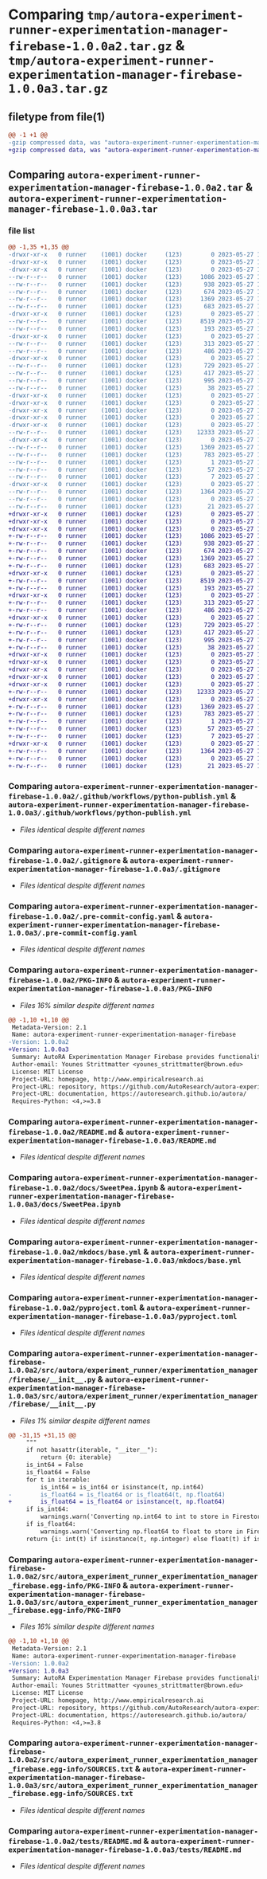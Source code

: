 # Comparing `tmp/autora-experiment-runner-experimentation-manager-firebase-1.0.0a2.tar.gz` & `tmp/autora-experiment-runner-experimentation-manager-firebase-1.0.0a3.tar.gz`

## filetype from file(1)

```diff
@@ -1 +1 @@
-gzip compressed data, was "autora-experiment-runner-experimentation-manager-firebase-1.0.0a2.tar", last modified: Sat May 27 19:33:15 2023, max compression
+gzip compressed data, was "autora-experiment-runner-experimentation-manager-firebase-1.0.0a3.tar", last modified: Sat May 27 19:36:03 2023, max compression
```

## Comparing `autora-experiment-runner-experimentation-manager-firebase-1.0.0a2.tar` & `autora-experiment-runner-experimentation-manager-firebase-1.0.0a3.tar`

### file list

```diff
@@ -1,35 +1,35 @@
-drwxr-xr-x   0 runner    (1001) docker     (123)        0 2023-05-27 19:33:15.906711 autora-experiment-runner-experimentation-manager-firebase-1.0.0a2/
-drwxr-xr-x   0 runner    (1001) docker     (123)        0 2023-05-27 19:33:15.902711 autora-experiment-runner-experimentation-manager-firebase-1.0.0a2/.github/
-drwxr-xr-x   0 runner    (1001) docker     (123)        0 2023-05-27 19:33:15.902711 autora-experiment-runner-experimentation-manager-firebase-1.0.0a2/.github/workflows/
--rw-r--r--   0 runner    (1001) docker     (123)     1086 2023-05-27 19:33:04.000000 autora-experiment-runner-experimentation-manager-firebase-1.0.0a2/.github/workflows/python-publish.yml
--rw-r--r--   0 runner    (1001) docker     (123)      938 2023-05-27 19:33:04.000000 autora-experiment-runner-experimentation-manager-firebase-1.0.0a2/.gitignore
--rw-r--r--   0 runner    (1001) docker     (123)      674 2023-05-27 19:33:04.000000 autora-experiment-runner-experimentation-manager-firebase-1.0.0a2/.pre-commit-config.yaml
--rw-r--r--   0 runner    (1001) docker     (123)     1369 2023-05-27 19:33:15.906711 autora-experiment-runner-experimentation-manager-firebase-1.0.0a2/PKG-INFO
--rw-r--r--   0 runner    (1001) docker     (123)      683 2023-05-27 19:33:04.000000 autora-experiment-runner-experimentation-manager-firebase-1.0.0a2/README.md
-drwxr-xr-x   0 runner    (1001) docker     (123)        0 2023-05-27 19:33:15.906711 autora-experiment-runner-experimentation-manager-firebase-1.0.0a2/docs/
--rw-r--r--   0 runner    (1001) docker     (123)     8519 2023-05-27 19:33:04.000000 autora-experiment-runner-experimentation-manager-firebase-1.0.0a2/docs/SweetPea.ipynb
--rw-r--r--   0 runner    (1001) docker     (123)      193 2023-05-27 19:33:04.000000 autora-experiment-runner-experimentation-manager-firebase-1.0.0a2/docs/index.md
-drwxr-xr-x   0 runner    (1001) docker     (123)        0 2023-05-27 19:33:15.906711 autora-experiment-runner-experimentation-manager-firebase-1.0.0a2/docs/javascripts/
--rw-r--r--   0 runner    (1001) docker     (123)      313 2023-05-27 19:33:04.000000 autora-experiment-runner-experimentation-manager-firebase-1.0.0a2/docs/javascripts/mathjax.js
--rw-r--r--   0 runner    (1001) docker     (123)      486 2023-05-27 19:33:04.000000 autora-experiment-runner-experimentation-manager-firebase-1.0.0a2/docs/quickstart.md
-drwxr-xr-x   0 runner    (1001) docker     (123)        0 2023-05-27 19:33:15.906711 autora-experiment-runner-experimentation-manager-firebase-1.0.0a2/mkdocs/
--rw-r--r--   0 runner    (1001) docker     (123)      729 2023-05-27 19:33:04.000000 autora-experiment-runner-experimentation-manager-firebase-1.0.0a2/mkdocs/base.yml
--rw-r--r--   0 runner    (1001) docker     (123)      417 2023-05-27 19:33:04.000000 autora-experiment-runner-experimentation-manager-firebase-1.0.0a2/mkdocs.yml
--rw-r--r--   0 runner    (1001) docker     (123)      995 2023-05-27 19:33:04.000000 autora-experiment-runner-experimentation-manager-firebase-1.0.0a2/pyproject.toml
--rw-r--r--   0 runner    (1001) docker     (123)       38 2023-05-27 19:33:15.906711 autora-experiment-runner-experimentation-manager-firebase-1.0.0a2/setup.cfg
-drwxr-xr-x   0 runner    (1001) docker     (123)        0 2023-05-27 19:33:15.902711 autora-experiment-runner-experimentation-manager-firebase-1.0.0a2/src/
-drwxr-xr-x   0 runner    (1001) docker     (123)        0 2023-05-27 19:33:15.902711 autora-experiment-runner-experimentation-manager-firebase-1.0.0a2/src/autora/
-drwxr-xr-x   0 runner    (1001) docker     (123)        0 2023-05-27 19:33:15.902711 autora-experiment-runner-experimentation-manager-firebase-1.0.0a2/src/autora/experiment_runner/
-drwxr-xr-x   0 runner    (1001) docker     (123)        0 2023-05-27 19:33:15.902711 autora-experiment-runner-experimentation-manager-firebase-1.0.0a2/src/autora/experiment_runner/experimentation_manager/
-drwxr-xr-x   0 runner    (1001) docker     (123)        0 2023-05-27 19:33:15.906711 autora-experiment-runner-experimentation-manager-firebase-1.0.0a2/src/autora/experiment_runner/experimentation_manager/firebase/
--rw-r--r--   0 runner    (1001) docker     (123)    12333 2023-05-27 19:33:04.000000 autora-experiment-runner-experimentation-manager-firebase-1.0.0a2/src/autora/experiment_runner/experimentation_manager/firebase/__init__.py
-drwxr-xr-x   0 runner    (1001) docker     (123)        0 2023-05-27 19:33:15.906711 autora-experiment-runner-experimentation-manager-firebase-1.0.0a2/src/autora_experiment_runner_experimentation_manager_firebase.egg-info/
--rw-r--r--   0 runner    (1001) docker     (123)     1369 2023-05-27 19:33:15.000000 autora-experiment-runner-experimentation-manager-firebase-1.0.0a2/src/autora_experiment_runner_experimentation_manager_firebase.egg-info/PKG-INFO
--rw-r--r--   0 runner    (1001) docker     (123)      783 2023-05-27 19:33:15.000000 autora-experiment-runner-experimentation-manager-firebase-1.0.0a2/src/autora_experiment_runner_experimentation_manager_firebase.egg-info/SOURCES.txt
--rw-r--r--   0 runner    (1001) docker     (123)        1 2023-05-27 19:33:15.000000 autora-experiment-runner-experimentation-manager-firebase-1.0.0a2/src/autora_experiment_runner_experimentation_manager_firebase.egg-info/dependency_links.txt
--rw-r--r--   0 runner    (1001) docker     (123)       57 2023-05-27 19:33:15.000000 autora-experiment-runner-experimentation-manager-firebase-1.0.0a2/src/autora_experiment_runner_experimentation_manager_firebase.egg-info/requires.txt
--rw-r--r--   0 runner    (1001) docker     (123)        7 2023-05-27 19:33:15.000000 autora-experiment-runner-experimentation-manager-firebase-1.0.0a2/src/autora_experiment_runner_experimentation_manager_firebase.egg-info/top_level.txt
-drwxr-xr-x   0 runner    (1001) docker     (123)        0 2023-05-27 19:33:15.906711 autora-experiment-runner-experimentation-manager-firebase-1.0.0a2/tests/
--rw-r--r--   0 runner    (1001) docker     (123)     1364 2023-05-27 19:33:04.000000 autora-experiment-runner-experimentation-manager-firebase-1.0.0a2/tests/README.md
--rw-r--r--   0 runner    (1001) docker     (123)        0 2023-05-27 19:33:04.000000 autora-experiment-runner-experimentation-manager-firebase-1.0.0a2/tests/__init__.py
--rw-r--r--   0 runner    (1001) docker     (123)       21 2023-05-27 19:33:04.000000 autora-experiment-runner-experimentation-manager-firebase-1.0.0a2/tests/test_experimentation_manager_firebase.py
+drwxr-xr-x   0 runner    (1001) docker     (123)        0 2023-05-27 19:36:03.314418 autora-experiment-runner-experimentation-manager-firebase-1.0.0a3/
+drwxr-xr-x   0 runner    (1001) docker     (123)        0 2023-05-27 19:36:03.306419 autora-experiment-runner-experimentation-manager-firebase-1.0.0a3/.github/
+drwxr-xr-x   0 runner    (1001) docker     (123)        0 2023-05-27 19:36:03.310418 autora-experiment-runner-experimentation-manager-firebase-1.0.0a3/.github/workflows/
+-rw-r--r--   0 runner    (1001) docker     (123)     1086 2023-05-27 19:35:51.000000 autora-experiment-runner-experimentation-manager-firebase-1.0.0a3/.github/workflows/python-publish.yml
+-rw-r--r--   0 runner    (1001) docker     (123)      938 2023-05-27 19:35:51.000000 autora-experiment-runner-experimentation-manager-firebase-1.0.0a3/.gitignore
+-rw-r--r--   0 runner    (1001) docker     (123)      674 2023-05-27 19:35:51.000000 autora-experiment-runner-experimentation-manager-firebase-1.0.0a3/.pre-commit-config.yaml
+-rw-r--r--   0 runner    (1001) docker     (123)     1369 2023-05-27 19:36:03.314418 autora-experiment-runner-experimentation-manager-firebase-1.0.0a3/PKG-INFO
+-rw-r--r--   0 runner    (1001) docker     (123)      683 2023-05-27 19:35:51.000000 autora-experiment-runner-experimentation-manager-firebase-1.0.0a3/README.md
+drwxr-xr-x   0 runner    (1001) docker     (123)        0 2023-05-27 19:36:03.310418 autora-experiment-runner-experimentation-manager-firebase-1.0.0a3/docs/
+-rw-r--r--   0 runner    (1001) docker     (123)     8519 2023-05-27 19:35:51.000000 autora-experiment-runner-experimentation-manager-firebase-1.0.0a3/docs/SweetPea.ipynb
+-rw-r--r--   0 runner    (1001) docker     (123)      193 2023-05-27 19:35:51.000000 autora-experiment-runner-experimentation-manager-firebase-1.0.0a3/docs/index.md
+drwxr-xr-x   0 runner    (1001) docker     (123)        0 2023-05-27 19:36:03.310418 autora-experiment-runner-experimentation-manager-firebase-1.0.0a3/docs/javascripts/
+-rw-r--r--   0 runner    (1001) docker     (123)      313 2023-05-27 19:35:51.000000 autora-experiment-runner-experimentation-manager-firebase-1.0.0a3/docs/javascripts/mathjax.js
+-rw-r--r--   0 runner    (1001) docker     (123)      486 2023-05-27 19:35:51.000000 autora-experiment-runner-experimentation-manager-firebase-1.0.0a3/docs/quickstart.md
+drwxr-xr-x   0 runner    (1001) docker     (123)        0 2023-05-27 19:36:03.310418 autora-experiment-runner-experimentation-manager-firebase-1.0.0a3/mkdocs/
+-rw-r--r--   0 runner    (1001) docker     (123)      729 2023-05-27 19:35:51.000000 autora-experiment-runner-experimentation-manager-firebase-1.0.0a3/mkdocs/base.yml
+-rw-r--r--   0 runner    (1001) docker     (123)      417 2023-05-27 19:35:51.000000 autora-experiment-runner-experimentation-manager-firebase-1.0.0a3/mkdocs.yml
+-rw-r--r--   0 runner    (1001) docker     (123)      995 2023-05-27 19:35:51.000000 autora-experiment-runner-experimentation-manager-firebase-1.0.0a3/pyproject.toml
+-rw-r--r--   0 runner    (1001) docker     (123)       38 2023-05-27 19:36:03.314418 autora-experiment-runner-experimentation-manager-firebase-1.0.0a3/setup.cfg
+drwxr-xr-x   0 runner    (1001) docker     (123)        0 2023-05-27 19:36:03.310418 autora-experiment-runner-experimentation-manager-firebase-1.0.0a3/src/
+drwxr-xr-x   0 runner    (1001) docker     (123)        0 2023-05-27 19:36:03.310418 autora-experiment-runner-experimentation-manager-firebase-1.0.0a3/src/autora/
+drwxr-xr-x   0 runner    (1001) docker     (123)        0 2023-05-27 19:36:03.310418 autora-experiment-runner-experimentation-manager-firebase-1.0.0a3/src/autora/experiment_runner/
+drwxr-xr-x   0 runner    (1001) docker     (123)        0 2023-05-27 19:36:03.310418 autora-experiment-runner-experimentation-manager-firebase-1.0.0a3/src/autora/experiment_runner/experimentation_manager/
+drwxr-xr-x   0 runner    (1001) docker     (123)        0 2023-05-27 19:36:03.310418 autora-experiment-runner-experimentation-manager-firebase-1.0.0a3/src/autora/experiment_runner/experimentation_manager/firebase/
+-rw-r--r--   0 runner    (1001) docker     (123)    12333 2023-05-27 19:35:51.000000 autora-experiment-runner-experimentation-manager-firebase-1.0.0a3/src/autora/experiment_runner/experimentation_manager/firebase/__init__.py
+drwxr-xr-x   0 runner    (1001) docker     (123)        0 2023-05-27 19:36:03.310418 autora-experiment-runner-experimentation-manager-firebase-1.0.0a3/src/autora_experiment_runner_experimentation_manager_firebase.egg-info/
+-rw-r--r--   0 runner    (1001) docker     (123)     1369 2023-05-27 19:36:03.000000 autora-experiment-runner-experimentation-manager-firebase-1.0.0a3/src/autora_experiment_runner_experimentation_manager_firebase.egg-info/PKG-INFO
+-rw-r--r--   0 runner    (1001) docker     (123)      783 2023-05-27 19:36:03.000000 autora-experiment-runner-experimentation-manager-firebase-1.0.0a3/src/autora_experiment_runner_experimentation_manager_firebase.egg-info/SOURCES.txt
+-rw-r--r--   0 runner    (1001) docker     (123)        1 2023-05-27 19:36:03.000000 autora-experiment-runner-experimentation-manager-firebase-1.0.0a3/src/autora_experiment_runner_experimentation_manager_firebase.egg-info/dependency_links.txt
+-rw-r--r--   0 runner    (1001) docker     (123)       57 2023-05-27 19:36:03.000000 autora-experiment-runner-experimentation-manager-firebase-1.0.0a3/src/autora_experiment_runner_experimentation_manager_firebase.egg-info/requires.txt
+-rw-r--r--   0 runner    (1001) docker     (123)        7 2023-05-27 19:36:03.000000 autora-experiment-runner-experimentation-manager-firebase-1.0.0a3/src/autora_experiment_runner_experimentation_manager_firebase.egg-info/top_level.txt
+drwxr-xr-x   0 runner    (1001) docker     (123)        0 2023-05-27 19:36:03.314418 autora-experiment-runner-experimentation-manager-firebase-1.0.0a3/tests/
+-rw-r--r--   0 runner    (1001) docker     (123)     1364 2023-05-27 19:35:51.000000 autora-experiment-runner-experimentation-manager-firebase-1.0.0a3/tests/README.md
+-rw-r--r--   0 runner    (1001) docker     (123)        0 2023-05-27 19:35:51.000000 autora-experiment-runner-experimentation-manager-firebase-1.0.0a3/tests/__init__.py
+-rw-r--r--   0 runner    (1001) docker     (123)       21 2023-05-27 19:35:51.000000 autora-experiment-runner-experimentation-manager-firebase-1.0.0a3/tests/test_experimentation_manager_firebase.py
```

### Comparing `autora-experiment-runner-experimentation-manager-firebase-1.0.0a2/.github/workflows/python-publish.yml` & `autora-experiment-runner-experimentation-manager-firebase-1.0.0a3/.github/workflows/python-publish.yml`

 * *Files identical despite different names*

### Comparing `autora-experiment-runner-experimentation-manager-firebase-1.0.0a2/.gitignore` & `autora-experiment-runner-experimentation-manager-firebase-1.0.0a3/.gitignore`

 * *Files identical despite different names*

### Comparing `autora-experiment-runner-experimentation-manager-firebase-1.0.0a2/.pre-commit-config.yaml` & `autora-experiment-runner-experimentation-manager-firebase-1.0.0a3/.pre-commit-config.yaml`

 * *Files identical despite different names*

### Comparing `autora-experiment-runner-experimentation-manager-firebase-1.0.0a2/PKG-INFO` & `autora-experiment-runner-experimentation-manager-firebase-1.0.0a3/PKG-INFO`

 * *Files 16% similar despite different names*

```diff
@@ -1,10 +1,10 @@
 Metadata-Version: 2.1
 Name: autora-experiment-runner-experimentation-manager-firebase
-Version: 1.0.0a2
+Version: 1.0.0a3
 Summary: AutoRA Experimentation Manager Firebase provides functionality to manage communication of conditions and observation between AutoRA and an experiment on Firebase.
 Author-email: Younes Strittmatter <younes_strittmatter@brown.edu>
 License: MIT License
 Project-URL: homepage, http://www.empiricalresearch.ai
 Project-URL: repository, https://github.com/AutoResearch/autora-experiment-runner-experimentation-manager-firebase
 Project-URL: documentation, https://autoresearch.github.io/autora/
 Requires-Python: <4,>=3.8
```

### Comparing `autora-experiment-runner-experimentation-manager-firebase-1.0.0a2/README.md` & `autora-experiment-runner-experimentation-manager-firebase-1.0.0a3/README.md`

 * *Files identical despite different names*

### Comparing `autora-experiment-runner-experimentation-manager-firebase-1.0.0a2/docs/SweetPea.ipynb` & `autora-experiment-runner-experimentation-manager-firebase-1.0.0a3/docs/SweetPea.ipynb`

 * *Files identical despite different names*

### Comparing `autora-experiment-runner-experimentation-manager-firebase-1.0.0a2/mkdocs/base.yml` & `autora-experiment-runner-experimentation-manager-firebase-1.0.0a3/mkdocs/base.yml`

 * *Files identical despite different names*

### Comparing `autora-experiment-runner-experimentation-manager-firebase-1.0.0a2/pyproject.toml` & `autora-experiment-runner-experimentation-manager-firebase-1.0.0a3/pyproject.toml`

 * *Files identical despite different names*

### Comparing `autora-experiment-runner-experimentation-manager-firebase-1.0.0a2/src/autora/experiment_runner/experimentation_manager/firebase/__init__.py` & `autora-experiment-runner-experimentation-manager-firebase-1.0.0a3/src/autora/experiment_runner/experimentation_manager/firebase/__init__.py`

 * *Files 1% similar despite different names*

```diff
@@ -31,15 +31,15 @@
     """
     if not hasattr(iterable, "__iter__"):
         return {0: iterable}
     is_int64 = False
     is_float64 = False
     for t in iterable:
         is_int64 = is_int64 or isinstance(t, np.int64)
-        is_float64 = is_float64 or is_float64(t, np.float64)
+        is_float64 = is_float64 or isinstance(t, np.float64)
     if is_int64:
         warnings.warn('Converting np.int64 to int to store in Firestore, may loose precision')
     if is_float64:
         warnings.warn('Converting np.float64 to float to store in Firestore, may loose precision')
     return {i: int(t) if isinstance(t, np.integer) else float(t) if isinstance(t, np.floating) else t for i, t in enumerate(iterable)}
```

### Comparing `autora-experiment-runner-experimentation-manager-firebase-1.0.0a2/src/autora_experiment_runner_experimentation_manager_firebase.egg-info/PKG-INFO` & `autora-experiment-runner-experimentation-manager-firebase-1.0.0a3/src/autora_experiment_runner_experimentation_manager_firebase.egg-info/PKG-INFO`

 * *Files 16% similar despite different names*

```diff
@@ -1,10 +1,10 @@
 Metadata-Version: 2.1
 Name: autora-experiment-runner-experimentation-manager-firebase
-Version: 1.0.0a2
+Version: 1.0.0a3
 Summary: AutoRA Experimentation Manager Firebase provides functionality to manage communication of conditions and observation between AutoRA and an experiment on Firebase.
 Author-email: Younes Strittmatter <younes_strittmatter@brown.edu>
 License: MIT License
 Project-URL: homepage, http://www.empiricalresearch.ai
 Project-URL: repository, https://github.com/AutoResearch/autora-experiment-runner-experimentation-manager-firebase
 Project-URL: documentation, https://autoresearch.github.io/autora/
 Requires-Python: <4,>=3.8
```

### Comparing `autora-experiment-runner-experimentation-manager-firebase-1.0.0a2/src/autora_experiment_runner_experimentation_manager_firebase.egg-info/SOURCES.txt` & `autora-experiment-runner-experimentation-manager-firebase-1.0.0a3/src/autora_experiment_runner_experimentation_manager_firebase.egg-info/SOURCES.txt`

 * *Files identical despite different names*

### Comparing `autora-experiment-runner-experimentation-manager-firebase-1.0.0a2/tests/README.md` & `autora-experiment-runner-experimentation-manager-firebase-1.0.0a3/tests/README.md`

 * *Files identical despite different names*

